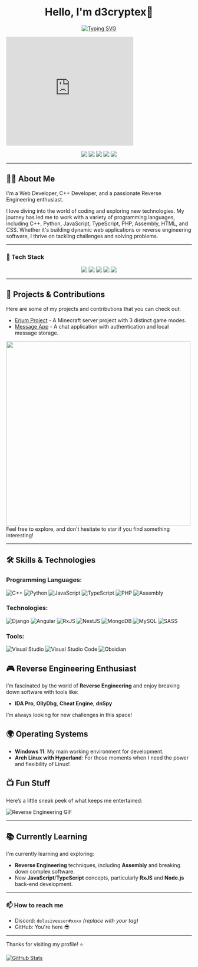 <h1 align="center">Hello, I'm d3cryptex👋</h1>
<p align="center">
 <a href="https://git.io/typing-svg"><img src="https://readme-typing-svg.demolab.com?font=Unbounded&weight=600&duration=3500&pause=1000&color=5412BB&background=96FDFF00&center=true&width=435&lines=Web+Developer;C%2B%2B+Developer;Reverse+Engineering+Enjoyer;And+like+some+design+%E2%9D%A4%EF%B8%8F" alt="Typing SVG" /></a>
</p>

<iframe src="https://assets.pinterest.com/ext/embed.html?id=660410732882533762" height="295" width="345" frameborder="0" scrolling="no" ></iframe>

<p align="center">
 <img src="https://img.shields.io/badge/Discord-%235865F2.svg?style=for-the-badge&logo=discord&logoColor=white"/>
 <img src="https://img.shields.io/badge/Gmail-D14836?style=for-the-badge&logo=gmail&logoColor=white"/>
 <img src="https://img.shields.io/badge/linkedin-%230077B5.svg?style=for-the-badge&logo=linkedin&logoColor=white"/>
 <img src="https://img.shields.io/badge/Telegram-2CA5E0?style=for-the-badge&logo=telegram&logoColor=white"/>
 <img src="https://img.shields.io/badge/YouTube-%23FF0000.svg?style=for-the-badge&logo=YouTube&logoColor=white"/>
</p>

---

## 🧑‍💻 About Me
I'm a Web Developer, C++ Developer, and a passionate Reverse Engineering enthusiast.

I love diving into the world of coding and exploring new technologies. My journey has led me to work with a variety of programming languages, including C++, Python, JavaScript, TypeScript, PHP, Assembly, HTML, and CSS. Whether it's building dynamic web applications or reverse engineering software, I thrive on tackling challenges and solving problems.

---

### 🧰 Tech Stack

<p align="center">
  <img src="https://img.shields.io/badge/C++-00599C?style=for-the-badge&logo=cplusplus&logoColor=white"/>
  <img src="https://img.shields.io/badge/WinAPI-0078D6?style=for-the-badge&logo=windows&logoColor=white"/>
  <img src="https://img.shields.io/badge/Assembly-6E4C13?style=for-the-badge&logo=protonmail&logoColor=white"/>
  <img src="https://img.shields.io/badge/Visual%20Studio-5C2D91?style=for-the-badge&logo=visualstudio&logoColor=white"/>
  <img src="https://img.shields.io/badge/GitHub-181717?style=for-the-badge&logo=github&logoColor=white"/>
</p>

---

## 🚀 Projects & Contributions

Here are some of my projects and contributions that you can check out:

- [Erium Project](https://github.com/d3cryptex/erium-project) - A Minecraft server project with 3 distinct game modes.
- [Message App](https://github.com/d3cryptex/message-app) - A chat application with authentication and local message storage.

<img src="https://media.giphy.com/media/v1.Y2lkPTc5MGI3NjExZ3AxdGZrZ2ZreDdoaDA4cHE3NHBxZGwwZmhrdmltMjJ6dzV4c2gyNSZlcD12MV9naWZzX3NlYXJjaCZjdD1n/NKEt9elQ5cR68/giphy.gif" width="500"/>
Feel free to explore, and don't hesitate to star if you find something interesting!

---

## 🛠️ Skills & Technologies

### Programming Languages:
![C++](https://img.shields.io/badge/-C++-00599C?logo=cplusplus&logoColor=white)
![Python](https://img.shields.io/badge/-Python-3776AB?logo=python&logoColor=white)
![JavaScript](https://img.shields.io/badge/-JavaScript-F7DF1E?logo=javascript&logoColor=black)
![TypeScript](https://img.shields.io/badge/-TypeScript-3178C6?logo=typescript&logoColor=white)
![PHP](https://img.shields.io/badge/-PHP-777BB4?logo=php&logoColor=white)
![Assembly](https://img.shields.io/badge/-Assembly-0096D6?logo=assemblyscript&logoColor=white)

### Technologies:
![Django](https://img.shields.io/badge/-Django-092D47?logo=django&logoColor=white)
![Angular](https://img.shields.io/badge/-Angular-DD0031?logo=angular&logoColor=white)
![RxJS](https://img.shields.io/badge/-RxJS-28A4E6?logo=reactivex&logoColor=white)
![NestJS](https://img.shields.io/badge/-NestJS-E0234E?logo=nestjs&logoColor=white)
![MongoDB](https://img.shields.io/badge/-MongoDB-47A248?logo=mongodb&logoColor=white)
![MySQL](https://img.shields.io/badge/-MySQL-4479A1?logo=mysql&logoColor=white)
![SASS](https://img.shields.io/badge/-SASS-CC6699?logo=sass&logoColor=white)

### Tools:
![Visual Studio](https://img.shields.io/badge/-Visual%20Studio-5C2D91?logo=visualstudio&logoColor=white)
![Visual Studio Code](https://img.shields.io/badge/-VS%20Code-0078D4?logo=visualstudiocode&logoColor=white)
![Obsidian](https://img.shields.io/badge/-Obsidian-483B66?logo=obsidian&logoColor=white)

## 🎮 Reverse Engineering Enthusiast

I’m fascinated by the world of **Reverse Engineering** and enjoy breaking down software with tools like:
- **IDA Pro**, **OllyDbg**, **Cheat Engine**, **dnSpy**
  
I’m always looking for new challenges in this space!

## 🌍 Operating Systems

- **Windows 11**: My main working environment for development.
- **Arch Linux with Hyperland**: For those moments when I need the power and flexibility of Linux!

## 📺 Fun Stuff

Here’s a little sneak peek of what keeps me entertained:

![Reverse Engineering GIF](https://media.giphy.com/media/l4pTizqp9IcIjaGoY/giphy.gif)

---

## 📚 Currently Learning
I'm currently learning and exploring:
- **Reverse Engineering** techniques, including **Assembly** and breaking down complex software.
- New **JavaScript**/**TypeScript** concepts, particularly **RxJS** and **Node.js** back-end development.

---

### 📫 How to reach me

- Discord: `delusiveuser#xxxx` *(replace with your tag)*
- GitHub: You're here 😎

---

Thanks for visiting my profile! ⭐

[![GitHub Stats](https://github-readme-stats.vercel.app/api?username=d3cryptex&show_icons=true)](https://github.com/d3cryptex)

<p align="center">
  <img src="https://komarev.com/ghpvc/?username=d3cryptex&style=flat-square&color=blue" alt=""/>
</p>
